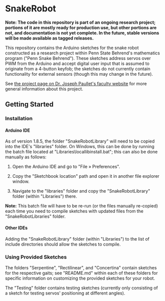 # SnakeRobot
**Note: The code in this repository is part of an ongoing research project; portions of it are mostly ready for production use, but other portions are not, and documentation is not yet complete. In the future, stable versions will be made available as tagged releases.**

This repository contains the Arduino sketches for the snake robot constructed as a research project within Penn State Behrend's mathematics program ("Penn Snake Behrend"). These sketches address servos over PWM from the Arduino and accept digital user input that is assumed to originate from a 4-button keyfob; the sketches do not currently contain functionality for external sensors (though this may change in the future).

See [the project page on Dr. Joseph Paullet's faculty website](http://math.bd.psu.edu/faculty/paullet/robotics.html) for more general information about this project.

## Getting Started

### Installation

#### Arduino IDE

As of version 1.8.5, the folder "SnakeRobotLibrary" will need to be copied into the IDE's "libraries" folder. On Windows, this can be done by running the batch file located at "Libraries\locallibinstall.bat"; this can also be done manually as follows:

1. Open the Arduino IDE and go to "File » Preferences".

2. Copy the "Sketchbook location" path and open it in another file explorer window.

3. Navigate to the "libraries" folder and copy the "SnakeRobotLibrary" folder (within "Libraries") there.

**Note:** This batch file will have to be re-run (or the files manually re-copied) each time you need to compile sketches with updated files from the "SnakeRobotLibraries" folder.

#### Other IDEs

Adding the "SnakeRobotLibrary" folder (within "Libraries") to the list of include directories should allow the sketches to compile.

### Using Provided Sketches

The folders "Serpentine", "Rectilinear", and "Concertina" contain sketches for the respective gaits; see "README.md" within each of these folders for specific information on customizing the provided sketches for your robot.

The "Testing" folder contains testing sketches (currently only consisting of a sketch for testing servos' positioning at different angles).